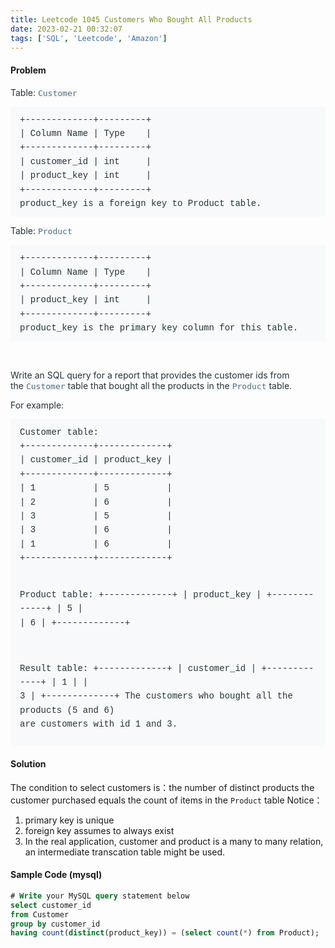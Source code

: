 ```yaml
---
title: Leetcode 1045 Customers Who Bought All Products
date: 2023-02-21 00:32:07
tags: ['SQL', 'Leetcode', 'Amazon']
---
```

#### Problem
<p style="font-size: 14px; margin-bottom: 1em; color: rgb(38, 50, 56); font-family: -apple-system, system-ui, &quot;Segoe UI&quot;, &quot;PingFang SC&quot;, &quot;Hiragino Sans GB&quot;, &quot;Microsoft YaHei&quot;, &quot;Helvetica Neue&quot;, Helvetica, Arial, sans-serif, &quot;Apple Color Emoji&quot;, &quot;Segoe UI Emoji&quot;, &quot;Segoe UI Symbol&quot;;">Table:&nbsp;<code style="font-family: monospace; font-size: 13px; color: rgb(84, 110, 122); background-color: rgb(247, 249, 250); border-radius: 3px;">Customer</code></p><pre style="font-family: SFMono-Regular, Consolas, &quot;Liberation Mono&quot;, Menlo, Courier, monospace; margin-bottom: 1em; background: rgb(247, 249, 250); padding: 10px 15px; color: rgb(38, 50, 56); line-height: 1.6; border-radius: 3px; white-space: pre-wrap;">+-------------+---------+
| Column Name | Type    |
+-------------+---------+
| customer_id | int     |
| product_key | int     |
+-------------+---------+
product_key is a foreign key to Product table.
</pre><p style="font-size: 14px; margin-bottom: 1em; color: rgb(38, 50, 56); font-family: -apple-system, system-ui, &quot;Segoe UI&quot;, &quot;PingFang SC&quot;, &quot;Hiragino Sans GB&quot;, &quot;Microsoft YaHei&quot;, &quot;Helvetica Neue&quot;, Helvetica, Arial, sans-serif, &quot;Apple Color Emoji&quot;, &quot;Segoe UI Emoji&quot;, &quot;Segoe UI Symbol&quot;;">Table:&nbsp;<code style="font-family: monospace; font-size: 13px; color: rgb(84, 110, 122); background-color: rgb(247, 249, 250); border-radius: 3px;">Product</code></p><pre style="font-family: SFMono-Regular, Consolas, &quot;Liberation Mono&quot;, Menlo, Courier, monospace; margin-bottom: 1em; background: rgb(247, 249, 250); padding: 10px 15px; color: rgb(38, 50, 56); line-height: 1.6; border-radius: 3px; white-space: pre-wrap;">+-------------+---------+
| Column Name | Type    |
+-------------+---------+
| product_key | int     |
+-------------+---------+
product_key is the primary key column for this table.
</pre><p style="font-size: 14px; margin-bottom: 1em; color: rgb(38, 50, 56); font-family: -apple-system, system-ui, &quot;Segoe UI&quot;, &quot;PingFang SC&quot;, &quot;Hiragino Sans GB&quot;, &quot;Microsoft YaHei&quot;, &quot;Helvetica Neue&quot;, Helvetica, Arial, sans-serif, &quot;Apple Color Emoji&quot;, &quot;Segoe UI Emoji&quot;, &quot;Segoe UI Symbol&quot;;">&nbsp;</p><p style="font-size: 14px; margin-bottom: 1em; color: rgb(38, 50, 56); font-family: -apple-system, system-ui, &quot;Segoe UI&quot;, &quot;PingFang SC&quot;, &quot;Hiragino Sans GB&quot;, &quot;Microsoft YaHei&quot;, &quot;Helvetica Neue&quot;, Helvetica, Arial, sans-serif, &quot;Apple Color Emoji&quot;, &quot;Segoe UI Emoji&quot;, &quot;Segoe UI Symbol&quot;;">Write an SQL query for a report that provides the customer ids from the&nbsp;<code style="font-family: monospace; font-size: 13px; color: rgb(84, 110, 122); background-color: rgb(247, 249, 250); border-radius: 3px;">Customer</code>&nbsp;table&nbsp;that bought all the products in the&nbsp;<code style="font-family: monospace; font-size: 13px; color: rgb(84, 110, 122); background-color: rgb(247, 249, 250); border-radius: 3px;">Product</code>&nbsp;table.</p><p style="font-size: 14px; margin-bottom: 1em; color: rgb(38, 50, 56); font-family: -apple-system, system-ui, &quot;Segoe UI&quot;, &quot;PingFang SC&quot;, &quot;Hiragino Sans GB&quot;, &quot;Microsoft YaHei&quot;, &quot;Helvetica Neue&quot;, Helvetica, Arial, sans-serif, &quot;Apple Color Emoji&quot;, &quot;Segoe UI Emoji&quot;, &quot;Segoe UI Symbol&quot;;">For example:</p><pre style="font-family: SFMono-Regular, Consolas, &quot;Liberation Mono&quot;, Menlo, Courier, monospace; margin-bottom: 1em; background: rgb(247, 249, 250); padding: 10px 15px; color: rgb(38, 50, 56); line-height: 1.6; border-radius: 3px; white-space: pre-wrap;">Customer table:
+-------------+-------------+
| customer_id | product_key |
+-------------+-------------+
| 1           | 5           |
| 2           | 6           |
| 3           | 5           |
| 3           | 6           |
| 1           | 6           |
+-------------+-------------+

Product table:
+-------------+
| product_key |
+-------------+
| 5           |
| 6           |
+-------------+

Result table:
+-------------+
| customer_id |
+-------------+
| 1           |
| 3           |
+-------------+
The customers who bought all the products (5 and 6) are customers with id 1 and 3.</pre>
<!--more-->

#### Solution
The condition to select customers is：the number of distinct products the customer purchased equals the count of items in the `Product` table
Notice：
   1. primary key is unique
   2. foreign key assumes to always exist
   3. In the real application, customer and product is a many to many relation, an intermediate transcation table might be used.

#### Sample Code (mysql)
```sql
# Write your MySQL query statement below
select customer_id 
from Customer
group by customer_id
having count(distinct(product_key)) = (select count(*) from Product);
```
